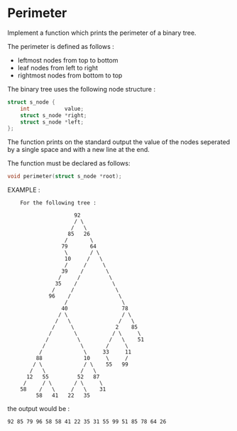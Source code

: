 # Perimeter

Implement a function which prints the perimeter of a binary tree.

The perimeter is defined as follows :
- leftmost nodes from top to bottom
- leaf nodes from left to right
- rightmost nodes from bottom to top

The binary tree uses the following node structure :
``` c
struct s_node {
    int           value;
    struct s_node *right;
    struct s_node *left;
};
```
The function prints on the standard output the value of the nodes
seperated by a single space and with a new line at the end.

The function must be declared as follows:
``` c
void perimeter(struct s_node *root);
```

EXAMPLE :
```
	For the following tree :

	                 92
	                 / \
	                /   \
	               85   26
	              /       \
	             79       64
	              \       / \
	              10     /   \
	              /     /     \
	             39    /       \
	            /     /         \
	           35    /           \
	          /     /             \
	         96    /               \
	              /                 \
	             40                 78
	            / \                 / \
	           /   \               /   \
	          /     \             2    85
	         /       \           / \     \
	        /         \         /   \    51
	       /           \       /     \
	      /             \     33     11
	     88             10     \     /
	    / \             / \    55   99
	   /   \           /   \
	  12   55         52   87
	 /     / \       / \     \
	58    /   \     /   \    31
	     58   41   22   35
```
the output would be :

`92 85 79 96 58 58 41 22 35 31 55 99 51 85 78 64 26`

